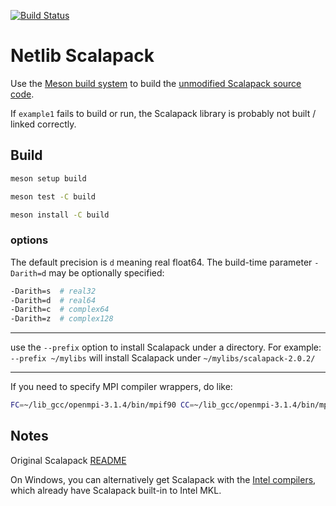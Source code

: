 [![Build Status](https://dev.azure.com/mhirsch0512/scalapack/_apis/build/status/scivision.scalapack?branchName=master)](https://dev.azure.com/mhirsch0512/scalapack/_build/latest?definitionId=9&branchName=master)

# Netlib Scalapack

Use the
[Meson build system](https://mesonbuild.com)
to build the
[unmodified Scalapack source code](http://www.netlib.org/scalapack/).

If `example1` fails to build or run, the Scalapack library is probably not built / linked correctly.


## Build


```sh
meson setup build

meson test -C build

meson install -C build
```

### options

The default precision is `d` meaning real float64.
The build-time parameter `-Darith=d` may be optionally specified:

```sh
-Darith=s  # real32
-Darith=d  # real64
-Darith=c  # complex64
-Darith=z  # complex128
```

---

use the `--prefix` option to install Scalapack under a directory.
For example: `--prefix ~/mylibs` will install Scalapack under `~/mylibs/scalapack-2.0.2/`

---

If you need to specify MPI compiler wrappers, do like:

```sh
FC=~/lib_gcc/openmpi-3.1.4/bin/mpif90 CC=~/lib_gcc/openmpi-3.1.4/bin/mpicc meson build
```

## Notes

Original Scalapack [README](./README)

On Windows, you can alternatively get Scalapack with the
[Intel compilers](https://software.intel.com/en-us/qualify-for-free-software),
which already have Scalapack built-in to Intel MKL.
